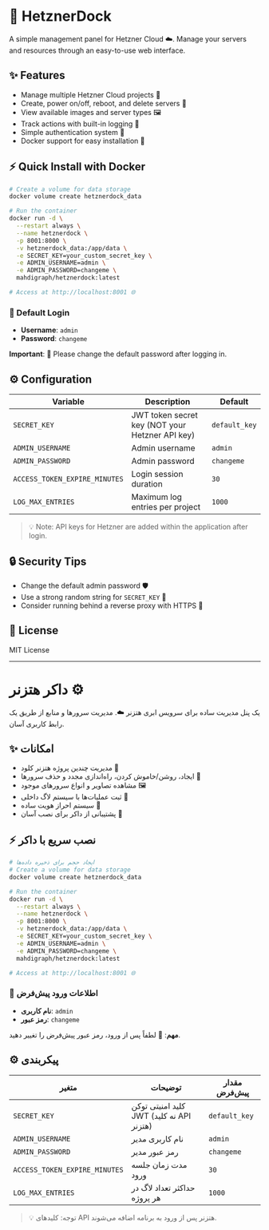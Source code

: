 # 🚀 HetznerDock

A simple management panel for Hetzner Cloud ☁️. Manage your servers and resources through an easy-to-use web interface.

## ✨ Features

* Manage multiple Hetzner Cloud projects 📂
* Create, power on/off, reboot, and delete servers 🔌
* View available images and server types 🖼️
* Track actions with built-in logging 📝
* Simple authentication system 🔐
* Docker support for easy installation 🐳

## ⚡ Quick Install with Docker

```bash
# Create a volume for data storage
docker volume create hetznerdock_data

# Run the container
docker run -d \
  --restart always \
  --name hetznerdock \
  -p 8001:8000 \
  -v hetznerdock_data:/app/data \
  -e SECRET_KEY=your_custom_secret_key \
  -e ADMIN_USERNAME=admin \
  -e ADMIN_PASSWORD=changeme \
  mahdigraph/hetznerdock:latest

# Access at http://localhost:8001 🌐
```

### 🔑 Default Login

* **Username**: `admin`
* **Password**: `changeme`

**Important**: 🔄 Please change the default password after logging in.

## ⚙️ Configuration

| Variable                      | Description                                     | Default       |
| ----------------------------- | ----------------------------------------------- | ------------- |
| `SECRET_KEY`                  | JWT token secret key (NOT your Hetzner API key) | `default_key` |
| `ADMIN_USERNAME`              | Admin username                                  | `admin`       |
| `ADMIN_PASSWORD`              | Admin password                                  | `changeme`    |
| `ACCESS_TOKEN_EXPIRE_MINUTES` | Login session duration                          | `30`          |
| `LOG_MAX_ENTRIES`             | Maximum log entries per project                 | `1000`        |

> 💡 Note: API keys for Hetzner are added within the application after login.

## 🔒 Security Tips

* Change the default admin password 🛡️
* Use a strong random string for `SECRET_KEY` 🔑
* Consider running behind a reverse proxy with HTTPS 🔐

## 📜 License

MIT License

---

# داکر هتزنر ⚙️

یک پنل مدیریت ساده برای سرویس ابری هتزنر ☁️. مدیریت سرورها و منابع از طریق یک رابط کاربری آسان.

## ✨ امکانات

* مدیریت چندین پروژه هتزنر کلود 📂
* ایجاد، روشن/خاموش کردن، راه‌اندازی مجدد و حذف سرورها 🔌
* مشاهده تصاویر و انواع سرورهای موجود 🖼️
* ثبت عملیات‌ها با سیستم لاگ داخلی 📝
* سیستم احراز هویت ساده 🔐
* پشتیبانی از داکر برای نصب آسان 🐳

## ⚡ نصب سریع با داکر

```bash
# ایجاد حجم برای ذخیره داده‌ها
# Create a volume for data storage
docker volume create hetznerdock_data

# Run the container
docker run -d \
  --restart always \
  --name hetznerdock \
  -p 8001:8000 \
  -v hetznerdock_data:/app/data \
  -e SECRET_KEY=your_custom_secret_key \
  -e ADMIN_USERNAME=admin \
  -e ADMIN_PASSWORD=changeme \
  mahdigraph/hetznerdock:latest

# Access at http://localhost:8001 🌐
```

### 🔑 اطلاعات ورود پیش‌فرض

* **نام کاربری**: `admin`
* **رمز عبور**: `changeme`

**مهم**: 🔄 لطفاً پس از ورود، رمز عبور پیش‌فرض را تغییر دهید.

## ⚙️ پیکربندی

| متغیر                         | توضیحات                                  | مقدار پیش‌فرض |
| ----------------------------- | ---------------------------------------- | ------------- |
| `SECRET_KEY`                  | کلید امنیتی توکن JWT (نه کلید API هتزنر) | `default_key` |
| `ADMIN_USERNAME`              | نام کاربری مدیر                          | `admin`       |
| `ADMIN_PASSWORD`              | رمز عبور مدیر                            | `changeme`    |
| `ACCESS_TOKEN_EXPIRE_MINUTES` | مدت زمان جلسه ورود                       | `30`          |
| `LOG_MAX_ENTRIES`             | حداکثر تعداد لاگ در هر پروژه             | `1000`        |

> 💡 توجه: کلیدهای API هتزنر پس از ورود به برنامه اضافه می‌شوند.
